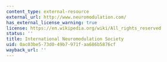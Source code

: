 ```yaml
---
content_type: external-resource
external_url: http://www.neuromodulation.com/
has_external_license_warning: true
license: https://en.wikipedia.org/wiki/All_rights_reserved
status: ''
title: International Neuromodulation Society
uid: 0ac03be5-73d0-49b7-971f-aa686b5876cf
wayback_url: ''
---
```

